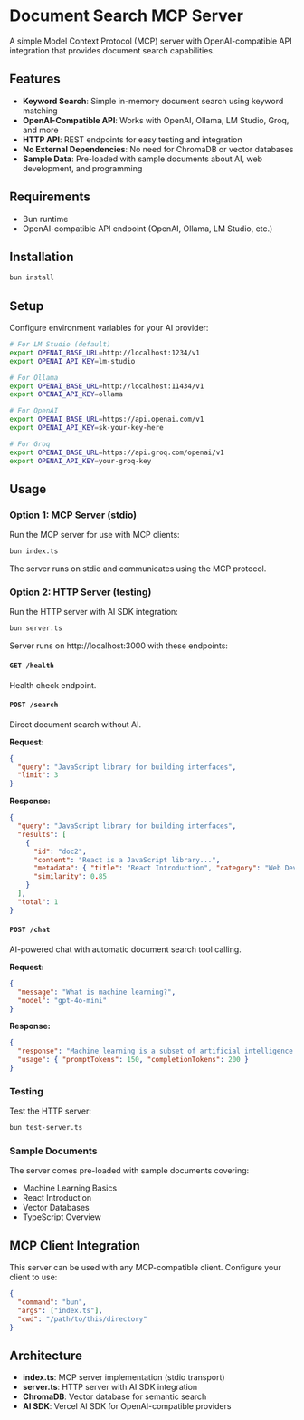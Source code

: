 # Document Search MCP Server

A simple Model Context Protocol (MCP) server with OpenAI-compatible API integration that provides document search capabilities.

## Features

- **Keyword Search**: Simple in-memory document search using keyword matching
- **OpenAI-Compatible API**: Works with OpenAI, Ollama, LM Studio, Groq, and more
- **HTTP API**: REST endpoints for easy testing and integration
- **No External Dependencies**: No need for ChromaDB or vector databases
- **Sample Data**: Pre-loaded with sample documents about AI, web development, and programming

## Requirements

- Bun runtime
- OpenAI-compatible API endpoint (OpenAI, Ollama, LM Studio, etc.)

## Installation

```bash
bun install
```

## Setup

Configure environment variables for your AI provider:

```bash
# For LM Studio (default)
export OPENAI_BASE_URL=http://localhost:1234/v1
export OPENAI_API_KEY=lm-studio

# For Ollama
export OPENAI_BASE_URL=http://localhost:11434/v1
export OPENAI_API_KEY=ollama

# For OpenAI
export OPENAI_BASE_URL=https://api.openai.com/v1
export OPENAI_API_KEY=sk-your-key-here

# For Groq
export OPENAI_BASE_URL=https://api.groq.com/openai/v1
export OPENAI_API_KEY=your-groq-key
```

## Usage

### Option 1: MCP Server (stdio)

Run the MCP server for use with MCP clients:

```bash
bun index.ts
```

The server runs on stdio and communicates using the MCP protocol.

### Option 2: HTTP Server (testing)

Run the HTTP server with AI SDK integration:

```bash
bun server.ts
```

Server runs on http://localhost:3000 with these endpoints:

#### `GET /health`
Health check endpoint.

#### `POST /search`
Direct document search without AI.

**Request:**
```json
{
  "query": "JavaScript library for building interfaces",
  "limit": 3
}
```

**Response:**
```json
{
  "query": "JavaScript library for building interfaces",
  "results": [
    {
      "id": "doc2",
      "content": "React is a JavaScript library...",
      "metadata": { "title": "React Introduction", "category": "Web Development" },
      "similarity": 0.85
    }
  ],
  "total": 1
}
```

#### `POST /chat`
AI-powered chat with automatic document search tool calling.

**Request:**
```json
{
  "message": "What is machine learning?",
  "model": "gpt-4o-mini"
}
```

**Response:**
```json
{
  "response": "Machine learning is a subset of artificial intelligence...",
  "usage": { "promptTokens": 150, "completionTokens": 200 }
}
```

### Testing

Test the HTTP server:

```bash
bun test-server.ts
```

### Sample Documents

The server comes pre-loaded with sample documents covering:
- Machine Learning Basics
- React Introduction  
- Vector Databases
- TypeScript Overview

## MCP Client Integration

This server can be used with any MCP-compatible client. Configure your client to use:

```json
{
  "command": "bun",
  "args": ["index.ts"],
  "cwd": "/path/to/this/directory"
}
```

## Architecture

- **index.ts**: MCP server implementation (stdio transport)
- **server.ts**: HTTP server with AI SDK integration
- **ChromaDB**: Vector database for semantic search
- **AI SDK**: Vercel AI SDK for OpenAI-compatible providers
